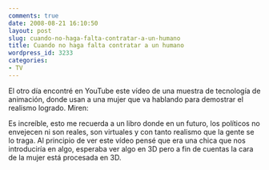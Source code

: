 ```yaml
---
comments: true
date: 2008-08-21 16:10:50
layout: post
slug: cuando-no-haga-falta-contratar-a-un-humano
title: Cuando no haga falta contratar a un humano
wordpress_id: 3233
categories:
- TV
---
```


El otro día encontré en YouTube este vídeo de una muestra de tecnología de animación, donde usan a una mujer que va hablando para demostrar el realismo logrado. Miren:







Es increíble, esto me recuerda a un libro donde en un futuro, los políticos no envejecen ni son reales, son virtuales y con tanto realismo que la gente se lo traga. Al principio de ver este vídeo pensé que era una chica que nos introduciría en algo, esperaba ver algo en 3D pero a fin de cuentas la cara de la mujer está procesada en 3D.
